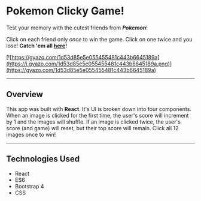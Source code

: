 # Pokemon Clicky Game!

Test your memory with the cutest friends from ***Pokemon***!

Click on each friend only *once* to win the game. Click on one twice and you lose! **Catch 'em all [here](https://ntdang.github.io/react-clicky-game/)!**

[![https://gyazo.com/1d53d85e5e055455481c443b6645189a](https://i.gyazo.com/1d53d85e5e055455481c443b6645189a.png)](https://gyazo.com/1d53d85e5e055455481c443b6645189a)
_______
## Overview
This app was built with **React**. It's UI is broken down into four components. When an image is clicked for the first time, the user's score will increment by 1 and the images will shuffle. If an image is clicked twice, the user's score (and game) will reset, but their top score will remain. Click all 12 images once to win!
_______
## Technologies Used
* React
* ES6
* Bootstrap 4
* CSS
